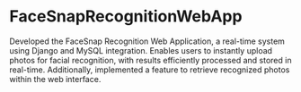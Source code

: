 # FaceSnapRecognitionWebApp
Developed the FaceSnap Recognition Web Application, a real-time system using Django and MySQL integration. Enables users to instantly upload photos for facial recognition, with results efficiently processed and stored in real-time. Additionally, implemented a feature to retrieve recognized photos within the web interface.
